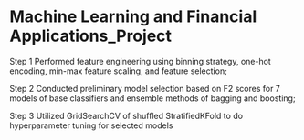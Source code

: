 Machine Learning and Financial Applications_Project
================

Step 1 Performed feature engineering using binning strategy, one-hot encoding, min-max feature scaling, and feature selection;  

Step 2  Conducted preliminary model selection based on F2 scores for 7 models of base classifiers and ensemble methods of bagging and boosting;  

Step 3  Utilized GridSearchCV of shuffled StratifiedKFold to do hyperparameter tuning for selected models
